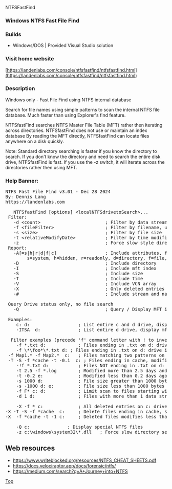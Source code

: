 NTFSFastFind
### Windows NTFS Fast File Find


### Builds
* Windows/DOS  | Provided Visual Studio solution

### Visit home website
[https://landenlabs.com/console/ntfsfastfind/ntfsfastfind.html](https://landenlabs.com/console/ntfsfastfind/ntfsfastfind.html)

### Description

Windows only - Fast File Find using NTFS internal database

Search for file names using simple patterns to scan the internal NTFS file database. 
Much faster than using Explorer's find feature. 

NTFSfastFind searches NTFS Master File Table (MFT) rather then iterating across directories.
NTFSfastFind does not use or maintain an index database
By reading the MFT directly, NTFSfastFind can locate files anywhere on a disk quickly.

Note: Standard directory searching is faster if you know the directory to search.
If you don't know the directory and need to search the entire disk drive, NTFSfastFind is fast.
If you use the -z switch, it will iterate across the directories rather then using MFT.



### Help Banner:
<pre>
NTFS Fast File Find v3.01 - Dec 28 2024
By: Dennis Lang
https://landenlabs.com

   NTFSfastFind [options] &lt;localNTFSdrivetoSearch>...
 Filter:
   -d &lt;count>                        ; Filter by data stream count
   -f &lt;fileFilter>                   ; Filter by filename, use * or ? patterns
   -s &lt;size>                         ; Filter by file size
   -t &lt;relativeModifyDate>           ; Filter by time modified, value is relative days
   -z                                ; Force slow style directory search
 Report:
   -A[=s|h|r|d|f|c]                  ; Include attributes, filter on attributes 
        s=system, h=hidden, r=readonly, d=directory, f=file, c=compressed
   -D                                ; Include directory
   -I                                ; Include mft index
   -S                                ; Include size
   -T                                ; Include time
   -V                                ; Include VCN array
   -X                                ; Only deleted entries 
   -#                                ; Include stream and name counts

 Query Drive status only, no file search
   -Q                                ; Query / Display MFT information only (see -v) 

 Examples:
    c: d:                  ; List entire c and d drive, display filenames. 
    -ITSA  d:              ; List entire d drive, display mft index, time, size, attributes, directory. 

  Filter examples (precede 'f' command letter with ! to invert rule):
    -f *.txt d:            ; Files ending in .txt on d: drive 
    -f \*\foo*\*.txt d: ; Files ending in .txt on d: drive in directory starting with foo 
 -f Map1.* -f Map2.*  c:   ; Files matching two patterns on c drive 
 -T -S -f *cache -t -0.1  c: ; Files ending in cache, modified less than 0.1 days ago 
    -!f *.txt d:           ; Files NOT ending in .txt on d: drive 
    -t 2.5 -f *.log        ; Modified more than 2.5 days and ending in .log on c drive 
    -t -0.2 e:             ; Modified less than 0.2 days ago on e drive 
    -s 1000 d:             ; File size greater than 1000 bytes on d drive 
    -s -1000 d: e:         ; File size less than 1000 bytes on d and e drive 
    -f F* c: d:            ; Limit scan to files starting with F on either C or D 
    -d 1 d:                ; Files with more than 1 data stream on d: drive 

    -X -f * c:             ; All deleted entries on c: drive 
-X -T -S -f *cache  c:     ; Delete files ending in cache, show modify time and size 
-X  -f *cache -t -1 c:     ; Deleted files modifies less than 1 day ago 

    -Q c:              ; Display special NTFS files
    -z c:\windows\system32\*.dll   ; Force slow directory search.
</pre>

## Web resources

* https://www.writeblocked.org/resources/NTFS_CHEAT_SHEETS.pdf
* https://docs.velociraptor.app/docs/forensic/ntfs/
* https://medium.com/search?q=A+Journey+into+NTFS

[Top](#top)
